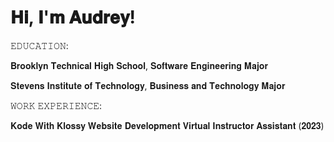 # 𝐇𝐢, 𝐈'𝐦 𝐀𝐮𝐝𝐫𝐞𝐲!

𝙴𝙳𝚄𝙲𝙰𝚃𝙸𝙾𝙽: 

𝐁𝐫𝐨𝐨𝐤𝐥𝐲𝐧 𝐓𝐞𝐜𝐡𝐧𝐢𝐜𝐚𝐥 𝐇𝐢𝐠𝐡 𝐒𝐜𝐡𝐨𝐨𝐥, 𝐒𝐨𝐟𝐭𝐰𝐚𝐫𝐞 𝐄𝐧𝐠𝐢𝐧𝐞𝐞𝐫𝐢𝐧𝐠 𝐌𝐚𝐣𝐨𝐫

𝐒𝐭𝐞𝐯𝐞𝐧𝐬 𝐈𝐧𝐬𝐭𝐢𝐭𝐮𝐭𝐞 𝐨𝐟 𝐓𝐞𝐜𝐡𝐧𝐨𝐥𝐨𝐠𝐲, 𝐁𝐮𝐬𝐢𝐧𝐞𝐬𝐬 𝐚𝐧𝐝 𝐓𝐞𝐜𝐡𝐧𝐨𝐥𝐨𝐠𝐲 𝐌𝐚𝐣𝐨𝐫

𝚆𝙾𝚁𝙺 𝙴𝚇𝙿𝙴𝚁𝙸𝙴𝙽𝙲𝙴:

𝐊𝐨𝐝𝐞 𝐖𝐢𝐭𝐡 𝐊𝐥𝐨𝐬𝐬𝐲 𝐖𝐞𝐛𝐬𝐢𝐭𝐞 𝐃𝐞𝐯𝐞𝐥𝐨𝐩𝐦𝐞𝐧𝐭 𝐕𝐢𝐫𝐭𝐮𝐚𝐥 𝐈𝐧𝐬𝐭𝐫𝐮𝐜𝐭𝐨𝐫 𝐀𝐬𝐬𝐢𝐬𝐭𝐚𝐧𝐭 (𝟐𝟎𝟐𝟑)
